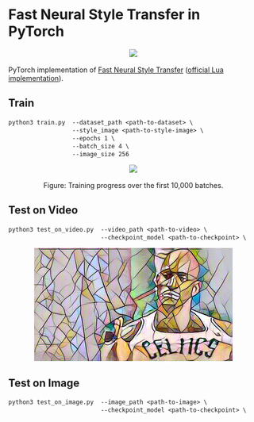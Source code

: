 # Fast Neural Style Transfer in PyTorch

<p align="center">
    <img src="assets/zurich.jpg" width="900"\>
</p>

PyTorch implementation of [Fast Neural Style Transfer](https://cs.stanford.edu/people/jcjohns/eccv16/) ([official Lua implementation](https://github.com/jcjohnson/fast-neural-style)).



## Train

```
python3 train.py  --dataset_path <path-to-dataset> \
                  --style_image <path-to-style-image> \
                  --epochs 1 \
                  --batch_size 4 \
                  --image_size 256
```

<p align="center">
    <img src="Stylization_Project/assets/celeba_mosaic.gif" width="400"\>
</p>
<p align="center">
    Figure: Training progress over the first 10,000 batches.
</p>

## Test on Video

```
python3 test_on_video.py  --video_path <path-to-video> \
                          --checkpoint_model <path-to-checkpoint> \
```

<p align="center">
    <img src="Stylization_Project/assets/stylized-celtics.gif" width="400"\>
</p>

## Test on Image

```
python3 test_on_image.py  --image_path <path-to-image> \
                          --checkpoint_model <path-to-checkpoint> \
```

